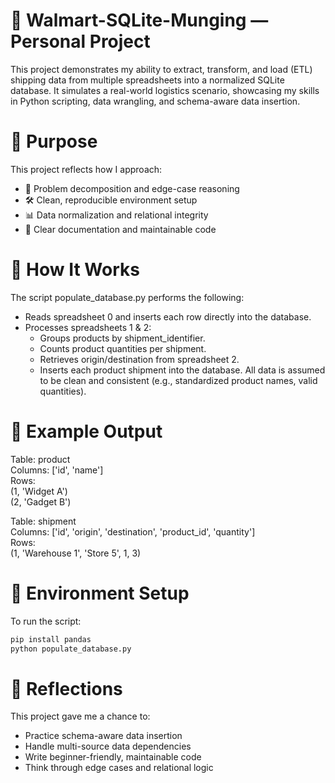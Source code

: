 # 🧾 Walmart-SQLite-Munging — Personal Project

This project demonstrates my ability to extract, transform, and load (ETL) shipping data from multiple spreadsheets into a normalized SQLite database. It simulates a real-world logistics scenario, showcasing my skills in Python scripting, data wrangling, and schema-aware data insertion.

# 📌 Purpose

This project reflects how I approach:

- 🧠 Problem decomposition and edge-case reasoning  
- 🛠️ Clean, reproducible environment setup  
- 📊 Data normalization and relational integrity  
- 🤝 Clear documentation and maintainable code  

# 🚀 How It Works
The script populate_database.py performs the following:
- Reads spreadsheet 0 and inserts each row directly into the database.
- Processes spreadsheets 1 & 2:
  - Groups products by shipment_identifier.
  - Counts product quantities per shipment.
  - Retrieves origin/destination from spreadsheet 2.
  - Inserts each product shipment into the database.
All data is assumed to be clean and consistent (e.g., standardized product names, valid quantities).

# 🧪 Example Output
Table: product  
Columns: ['id', 'name']  
Rows:  
(1, 'Widget A')  
(2, 'Gadget B')  

Table: shipment  
Columns: ['id', 'origin', 'destination', 'product_id', 'quantity']  
Rows:  
(1, 'Warehouse 1', 'Store 5', 1, 3)  

# 🧼 Environment Setup
To run the script:  
```bash
pip install pandas  
python populate_database.py
```

# 🧠 Reflections
This project gave me a chance to:
- Practice schema-aware data insertion
- Handle multi-source data dependencies
- Write beginner-friendly, maintainable code
- Think through edge cases and relational logic
